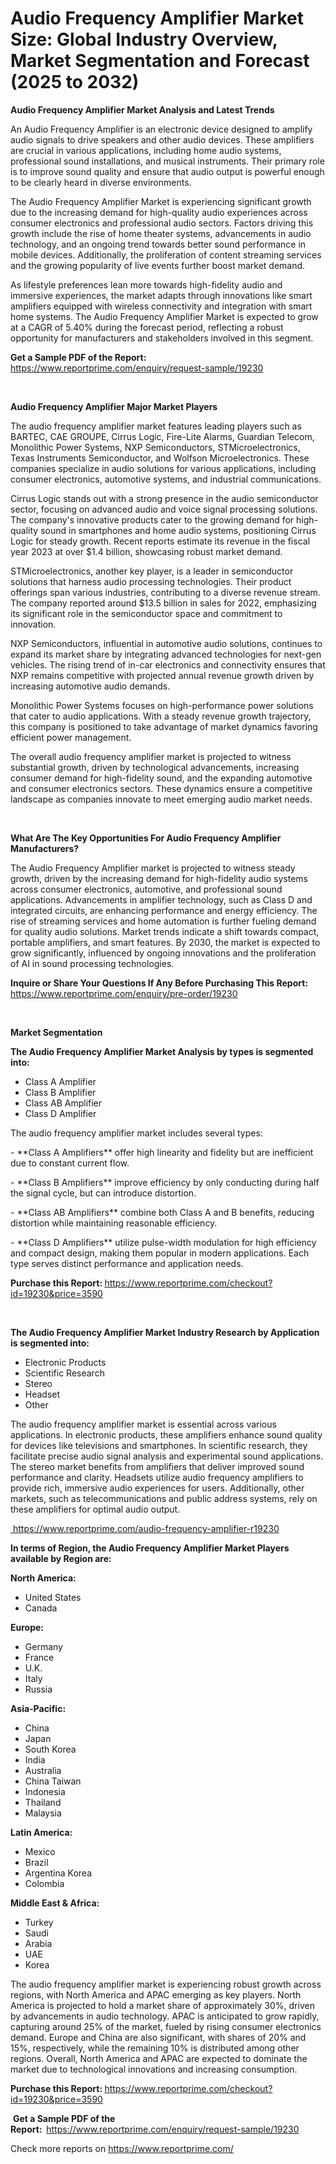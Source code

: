 <p><h1>Audio Frequency Amplifier Market Size: Global Industry Overview, Market Segmentation and Forecast (2025 to 2032)</h1></p><p><strong>Audio Frequency Amplifier Market Analysis and Latest Trends</strong></p>
<p><p>An Audio Frequency Amplifier is an electronic device designed to amplify audio signals to drive speakers and other audio devices. These amplifiers are crucial in various applications, including home audio systems, professional sound installations, and musical instruments. Their primary role is to improve sound quality and ensure that audio output is powerful enough to be clearly heard in diverse environments.</p><p>The Audio Frequency Amplifier Market is experiencing significant growth due to the increasing demand for high-quality audio experiences across consumer electronics and professional audio sectors. Factors driving this growth include the rise of home theater systems, advancements in audio technology, and an ongoing trend towards better sound performance in mobile devices. Additionally, the proliferation of content streaming services and the growing popularity of live events further boost market demand.</p><p>As lifestyle preferences lean more towards high-fidelity audio and immersive experiences, the market adapts through innovations like smart amplifiers equipped with wireless connectivity and integration with smart home systems. The Audio Frequency Amplifier Market is expected to grow at a CAGR of 5.40% during the forecast period, reflecting a robust opportunity for manufacturers and stakeholders involved in this segment.</p></p>
<p><strong>Get a Sample PDF of the Report:&nbsp;</strong> <a href="https://www.reportprime.com/enquiry/request-sample/19230?utm_campaign=3452&utm_medium=2&utm_source=Github&utm_content=ia&utm_term=19032025&utm_id=audio-frequency-amplifier">https://www.reportprime.com/enquiry/request-sample/19230</a></p>
<p>&nbsp;</p>
<p><strong>Audio Frequency Amplifier Major Market Players</strong></p>
<p><p>The audio frequency amplifier market features leading players such as BARTEC, CAE GROUPE, Cirrus Logic, Fire-Lite Alarms, Guardian Telecom, Monolithic Power Systems, NXP Semiconductors, STMicroelectronics, Texas Instruments Semiconductor, and Wolfson Microelectronics. These companies specialize in audio solutions for various applications, including consumer electronics, automotive systems, and industrial communications.</p><p>Cirrus Logic stands out with a strong presence in the audio semiconductor sector, focusing on advanced audio and voice signal processing solutions. The company's innovative products cater to the growing demand for high-quality sound in smartphones and home audio systems, positioning Cirrus Logic for steady growth. Recent reports estimate its revenue in the fiscal year 2023 at over $1.4 billion, showcasing robust market demand.</p><p>STMicroelectronics, another key player, is a leader in semiconductor solutions that harness audio processing technologies. Their product offerings span various industries, contributing to a diverse revenue stream. The company reported around $13.5 billion in sales for 2022, emphasizing its significant role in the semiconductor space and commitment to innovation.</p><p>NXP Semiconductors, influential in automotive audio solutions, continues to expand its market share by integrating advanced technologies for next-gen vehicles. The rising trend of in-car electronics and connectivity ensures that NXP remains competitive with projected annual revenue growth driven by increasing automotive audio demands.</p><p>Monolithic Power Systems focuses on high-performance power solutions that cater to audio applications. With a steady revenue growth trajectory, this company is positioned to take advantage of market dynamics favoring efficient power management.</p><p>The overall audio frequency amplifier market is projected to witness substantial growth, driven by technological advancements, increasing consumer demand for high-fidelity sound, and the expanding automotive and consumer electronics sectors. These dynamics ensure a competitive landscape as companies innovate to meet emerging audio market needs.</p></p>
<p>&nbsp;</p>
<p><strong>What Are The Key Opportunities For Audio Frequency Amplifier Manufacturers?</strong></p>
<p><p>The Audio Frequency Amplifier market is projected to witness steady growth, driven by the increasing demand for high-fidelity audio systems across consumer electronics, automotive, and professional sound applications. Advancements in amplifier technology, such as Class D and integrated circuits, are enhancing performance and energy efficiency. The rise of streaming services and home automation is further fueling demand for quality audio solutions. Market trends indicate a shift towards compact, portable amplifiers, and smart features. By 2030, the market is expected to grow significantly, influenced by ongoing innovations and the proliferation of AI in sound processing technologies.</p></p>
<p><strong>Inquire or Share Your Questions If Any Before Purchasing This Report:</strong> <a href="https://www.reportprime.com/enquiry/pre-order/19230?utm_campaign=3452&utm_medium=2&utm_source=Github&utm_content=ia&utm_term=19032025&utm_id=audio-frequency-amplifier">https://www.reportprime.com/enquiry/pre-order/19230</a></p>
<p>&nbsp;</p>
<p><strong>Market Segmentation</strong></p>
<p><strong>The Audio Frequency Amplifier Market Analysis by types is segmented into:</strong></p>
<p><ul><li>Class A Amplifier</li><li>Class B Amplifier</li><li>Class AB Amplifier</li><li>Class D Amplifier</li></ul></p>
<p><p>The audio frequency amplifier market includes several types: </p><p>- **Class A Amplifiers** offer high linearity and fidelity but are inefficient due to constant current flow.</p><p>- **Class B Amplifiers** improve efficiency by only conducting during half the signal cycle, but can introduce distortion.</p><p>- **Class AB Amplifiers** combine both Class A and B benefits, reducing distortion while maintaining reasonable efficiency.</p><p>- **Class D Amplifiers** utilize pulse-width modulation for high efficiency and compact design, making them popular in modern applications. Each type serves distinct performance and application needs.</p></p>
<p><strong>Purchase this Report:&nbsp;</strong><a href="https://www.reportprime.com/checkout?id=19230&price=3590&utm_campaign=3452&utm_medium=2&utm_source=Github&utm_content=ia&utm_term=19032025&utm_id=audio-frequency-amplifier">https://www.reportprime.com/checkout?id=19230&price=3590</a></p>
<p>&nbsp;</p>
<p><strong>The Audio Frequency Amplifier Market Industry Research by Application is segmented into:</strong></p>
<p><ul><li>Electronic Products</li><li>Scientific Research</li><li>Stereo</li><li>Headset</li><li>Other</li></ul></p>
<p><p>The audio frequency amplifier market is essential across various applications. In electronic products, these amplifiers enhance sound quality for devices like televisions and smartphones. In scientific research, they facilitate precise audio signal analysis and experimental sound applications. The stereo market benefits from amplifiers that deliver improved sound performance and clarity. Headsets utilize audio frequency amplifiers to provide rich, immersive audio experiences for users. Additionally, other markets, such as telecommunications and public address systems, rely on these amplifiers for optimal audio output.</p></p>
<p><a href="https://www.reportprime.com/audio-frequency-amplifier-r19230?utm_campaign=3452&utm_medium=2&utm_source=Github&utm_content=ia&utm_term=19032025&utm_id=audio-frequency-amplifier">&nbsp;https://www.reportprime.com/audio-frequency-amplifier-r19230</a></p>
<p><strong>In terms of Region, the Audio Frequency Amplifier Market Players available by Region are:</strong></p>
<p>
    <p> <strong> North America: </strong>
        <ul>
            <li>United States</li>
            <li>Canada</li>
        </ul>
        </p> 
    <p> <strong> Europe: </strong>
        <ul>
            <li>Germany</li>
            <li>France</li>
            <li>U.K.</li>
            <li>Italy</li>
            <li>Russia</li>
        </ul>
        </p> 
    <p> <strong> Asia-Pacific: </strong>
        <ul>
            <li>China</li>
            <li>Japan</li>
            <li>South Korea</li>
            <li>India</li>
            <li>Australia</li>
            <li>China Taiwan</li>
            <li>Indonesia</li>
            <li>Thailand</li>
            <li>Malaysia</li>
        </ul>
        </p> 
    <p> <strong> Latin America: </strong>
        <ul>
            <li>Mexico</li>
            <li>Brazil</li>
            <li>Argentina Korea</li>
            <li>Colombia</li>
        </ul>
        </p> 
    <p> <strong> Middle East & Africa: </strong>
        <ul>
            <li>Turkey</li>
            <li>Saudi</li>
            <li>Arabia</li>
            <li>UAE</li>
            <li>Korea</li>
        </ul>
    </p>
    </p>
<p><p>The audio frequency amplifier market is experiencing robust growth across regions, with North America and APAC emerging as key players. North America is projected to hold a market share of approximately 30%, driven by advancements in audio technology. APAC is anticipated to grow rapidly, capturing around 25% of the market, fueled by rising consumer electronics demand. Europe and China are also significant, with shares of 20% and 15%, respectively, while the remaining 10% is distributed among other regions. Overall, North America and APAC are expected to dominate the market due to technological innovations and increasing consumption.</p></p>
<p><strong>Purchase this Report: </strong><a href="https://www.reportprime.com/checkout?id=19230&price=3590&utm_campaign=3452&utm_medium=2&utm_source=Github&utm_content=ia&utm_term=19032025&utm_id=audio-frequency-amplifier">https://www.reportprime.com/checkout?id=19230&price=3590</a></p>
<p>&nbsp;<strong>Get a Sample PDF of the Report:&nbsp;&nbsp;</strong><a href="https://www.reportprime.com/enquiry/request-sample/19230?utm_campaign=3452&utm_medium=2&utm_source=Github&utm_content=ia&utm_term=19032025&utm_id=audio-frequency-amplifier">https://www.reportprime.com/enquiry/request-sample/19230</a></p>
<p><strong></strong></p>
<p>Check more reports on <a href="https://www.reportprime.com/?utm_campaign=3452&utm_medium=2&utm_source=Github&utm_content=ia&utm_term=19032025&utm_id=audio-frequency-amplifier">https://www.reportprime.com/</a></p>